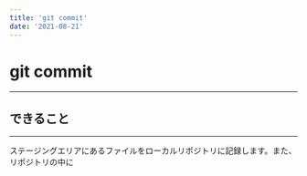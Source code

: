 ```yaml
---
title: 'git commit'
date: '2021-08-21'
---
```


# git commit
---

## できること
---

ステージングエリアにあるファイルをローカルリポジトリに記録します。また、リポジトリの中に